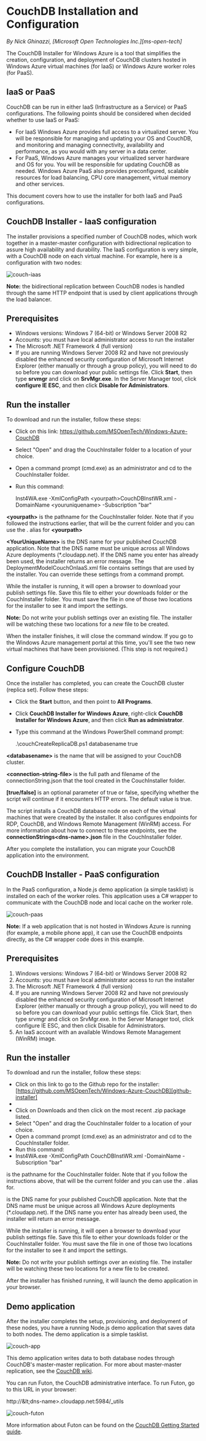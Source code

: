 # CouchDB Installation and Configuration

*By Nick Ghinazzi, [Microsoft Open Technologies Inc.][ms-open-tech]*

The CouchDB Installer for Windows Azure is a tool that
 simplifies the creation, configuration, and deployment of CouchDB
 clusters hosted in Windows Azure virtual machines (for IaaS) or
 Windows Azure worker roles (for PaaS).

    
## IaaS or PaaS
CouchDB can be run in either IaaS (Infrastructure as a Service) or PaaS configurations. The following points should be considered when decided whether to use IaaS or PaaS:

* For IaaS Windows Azure provides full access to a virtualized server.  You will be responsible for managing and updating your OS and CouchDB, and monitoring and managing connectivity, availability  and performance, as you would with any server in a data center.
* For PaaS, Windows Azure manages your virtualized server hardware and OS for you.  You will be responsible for updating CouchDB as needed.  Windows Azure PaaS also provides preconfigured, scalable resources for load balancing, CPU core management, virtual memory and other services.

This document covers how to use the installer for both IaaS and PaaS configurations.


## CouchDB Installer - IaaS configuration

The installer provisions a specified number of CouchDB nodes,
 which work together in a master-master configuration with
 bidirectional replication to assure high availability and
 durability. The IaaS configuration is very simple, with a CouchDB
 node on each virtual machine. For example, here is a configuration
 with two nodes:

![couch-iaas][1]

**Note:** the bidirectional replication between
 CouchDB nodes is handled through the same HTTP endpoint that is
 used by client applications through the load balancer.

## Prerequisites

*   Windows versions: Windows 7 (64-bit) or Windows Server 2008
 R2
*   Accounts: you must have local administrator access to run the
 installer
*   The Microsoft .NET Framework 4 (full version)
*   If you are running Windows Server 2008 R2 and have not
 previously disabled the enhanced security configuration of
 Microsoft Internet Explorer (either manually or through a group
 policy), you will need to do so before you can download your public
 settings file. Click **Start**, then type
 **srvmgr** and click on **SrvMgr.exe**.
 In the Server Manager tool, click **configure IE
 ESC**, and then click **Disable for
 Administrators**.

## Run the installer

To download and run the installer, follow these steps:

* Click on this link: https://github.com/MSOpenTech/Windows-Azure-CouchDB
* Select "Open" and drag the CouchInstaller folder to a location of your choice.
* Open a command prompt (cmd.exe) as an administrator and cd to the CouchInstaller folder.
* Run this command:

	Inst4WA.exe -XmlConfigPath &lt;yourpath&gt;CouchDBInstWR.xml -DomainName &lt;youruniquename&gt; -Subscription "bar"

**&lt;yourpath&gt;** is the pathname for the CouchInstaller folder. Note that if you followed the instructions earlier, that will be the current folder and you can use the . alias for **&lt;yourpath&gt;**

**&lt;YourUniqueName&gt;** is the DNS name for your published CouchDB application. Note that the DNS name must be unique across all Windows Azure deployments (*.cloudapp.net). If the DNS name you enter has already been used, the installer returns an error message.
The DeploymentModelCouchOnIaaS.xml file contains settings that
 are used by the installer. You can override these settings from a
 command prompt. 

While the installer is running, it will open a browser to
 download your publish settings file. Save this file to either your
 downloads folder or the CouchInstaller folder. You must save the
 file in one of those two locations for the installer to see it and
 import the settings.

**Note:** Do not write your publish settings over an
 existing file. The installer will be watching these two locations
 for a *new* file to be created.

When the installer finishes, it will close the command window.
 If you go to the Windows Azure management portal at this time,
 you'll see the two new virtual machines that have been provisioned.
 (This step is not required.)

## Configure CouchDB

Once the installer has completed, you can create the CouchDB
 cluster (replica set). Follow these steps:

*   Click the **Start** button, and then point to **All Programs**.
*   Click **CouchDB Installer for Windows Azure**, right-click **CouchDB Installer for Windows Azure**, and then click **Run as administrator**.
*   Type this command at the Windows PowerShell command prompt:

	.\couchCreateReplicaDB.ps1 databasename true

**&lt;databasename&gt;** is the name that will be assigned to your CouchDB cluster.

**&lt;connection-string-file&gt;** is the full path and filename of the connectionString.json that the tool created in the CouchInstaller folder.

**[true/false]** is an optional parameter of true
 or false, specifying whether the script will continue if it
 encounters HTTP errors. The default value is true.

The script installs a CouchDB database node on each of the
 virtual machines that were created by the installer. It also
 configures endpoints for RDP, CouchDB, and Windows Remote
 Management (WinRM) access. For more information about how to
 connect to these endpoints, see the
 **connectionStrings&lt;dns-name&gt;.json** file in the
 CouchInstaller folder.

After you complete the installation, you can migrate your
 CouchDB application into the environment.

## CouchDB Installer - PaaS configuration

In the PaaS configuration, a Node.js demo application (a simple
 tasklist) is installed on each of the worker roles. This
 application uses a C# wrapper to communicate with the CouchDB node
 and local cache on the worker role.

![couch-paas][2]

**Note:** If a web application that is not hosted
 in Windows Azure is running (for example, a mobile phone app), it
 can use the CouchDB endpoints directly, as the C# wrapper code does
 in this example.

## Prerequisites

1.  Windows versions: Windows 7 (64-bit) or Windows Server 2008
 R2
2.  Accounts: you must have local administrator access to run the
 installer
3.  The Microsoft .NET Framework 4 (full version)
4.  If you are running Windows Server 2008 R2 and have not
 previously disabled the enhanced security configuration of
 Microsoft Internet Explorer (either manually or through a group
 policy), you will need to do so before you can download your public
 settings file. Click Start, then type srvmgr and click on
 SrvMgr.exe. In the Server Manager tool, click configure IE ESC, and
 then click Disable for Administrators.
5.  An IaaS account with an available Windows Remote Management
 (WinRM) image.

## Run the installer

To download and run the installer, follow these steps:

*   Click on this link to go to the Github repo for the
 installer: [https://github.com/MSOpenTech/Windows-Azure-CouchDB][github-installer]
*   
*   Click on Downloads and then click on the most recent .zip
 package listed.
*   Select "Open" and drag the CouchInstaller folder to a location
 of your choice.
*   Open a command prompt (cmd.exe) as an administrator and cd to
 the CouchInstaller folder.
*   Run this command:
*   Inst4WA.exe -XmlConfigPath
 CouchDBInstWR.xml -DomainName
  -Subscription "bar"

 is the pathname for the CouchInstaller folder.
 Note that if you follow the instructions above, that will be the
 current folder and you can use the . alias for.

 is the DNS name for your published
 CouchDB application. Note that the DNS name must be unique across
 all Windows Azure deployments (*.cloudapp.net). If the DNS name you
 enter has already been used, the installer will return an error
 message.

While the installer is running, it will open a browser to
 download your publish settings file. Save this file to either your
 downloads folder or the CouchInstaller folder. You must save the
 file in one of those two locations for the installer to see it and
 import the settings.

**Note:** Do not write your publish settings over
 an existing file. The installer will be watching these two
 locations for a new file to be created.

After the installer has finished running, it will launch the
 demo application in your browser.

## Demo application

After the installer completes the setup, provisioning, and
 deployment of these nodes, you have a running Node.js demo
 application that saves data to both nodes. The demo application is
 a simple tasklist.

![couch-app][3]

This demo application writes data to both database nodes through
 CouchDB's master-master replication. For more about master-master
 replication, see the [CouchDB
 wiki][4].

You can run Futon, the CouchDB administrative interface. To run
 Futon, go to this URL in your browser:


 http://\&lt;dns-name&gt;.cloudapp.net:5984/_utils

![couch-futon][5]

More information about Futon can be found on the [CouchDB
 Getting Started guide][6].

 [1]: ../Media/couch-iaas_500x295.jpg
 [2]: ../Media/couch-paas_499x395.jpg
 [3]: ../Media/couch-app_500x428.jpg
 [4]: http://wiki.apache.org/couchdb/How_to_replicate_a_database
 [5]: ../Media/couch-futon_500x324.jpg
 [6]: http://guide.couchdb.org/draft/tour.html#futon  
 [github-installer]: https://github.com/MSOpenTech/Windows-Azure-CouchDB